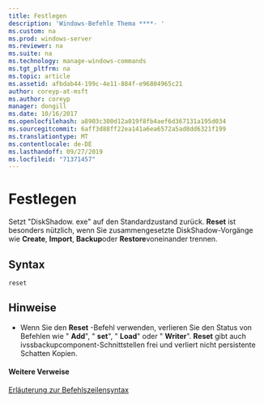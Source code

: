 ```yaml
---
title: Festlegen
description: 'Windows-Befehle Thema ****- '
ms.custom: na
ms.prod: windows-server
ms.reviewer: na
ms.suite: na
ms.technology: manage-windows-commands
ms.tgt_pltfrm: na
ms.topic: article
ms.assetid: afbdab44-199c-4e11-884f-e96804965c21
author: coreyp-at-msft
ms.author: coreyp
manager: dongill
ms.date: 10/16/2017
ms.openlocfilehash: a8903c300d12a019f8fb4aef6d367131a195d034
ms.sourcegitcommit: 6aff3d88ff22ea141a6ea6572a5ad8dd6321f199
ms.translationtype: MT
ms.contentlocale: de-DE
ms.lasthandoff: 09/27/2019
ms.locfileid: "71371457"
---
```

# <a name="reset"></a>Festlegen



Setzt "DiskShadow. exe" auf den Standardzustand zurück. **Reset** ist besonders nützlich, wenn Sie zusammengesetzte DiskShadow-Vorgänge wie **Create**, **Import**, **Backup**oder **Restore**voneinander trennen.

## <a name="syntax"></a>Syntax

```
reset
```

## <a name="remarks"></a>Hinweise

-   Wenn Sie den **Reset** -Befehl verwenden, verlieren Sie den Status von Befehlen wie " **Add**", " **set**", " **Load**" oder " **Writer**". **Reset** gibt auch ivssbackupcomponent-Schnittstellen frei und verliert nicht persistente Schatten Kopien.

#### <a name="additional-references"></a>Weitere Verweise

[Erläuterung zur Befehlszeilensyntax](command-line-syntax-key.md)